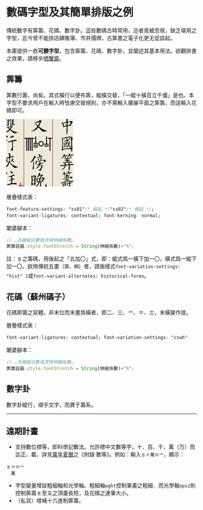 # 數碼字型及其簡單排版之例

傳統數字有筭籌、花碼、數字卦。這些數碼古時常用，迩者竟被忽視，缺乏堪用之字型，迄今曾不能排店肆賬簿、市井價牌，古筭書之電子化更无從談起。

本庫提供一款**可變字型**，包含筭籌、花碼、數字卦，並闡述其基本用法。欲觀排書之效果，請移步[哂蟹齋](https://vert.neocities.org/)。

## 筭籌

筭數行籌，尚矣。其式橫行以便布筭，縱橫交替，「一縱十橫百立千僵」是也。本字型不要求用戶在輸入時攷慮交替規則，亦不需輸入擴展平面之筭籌，而逕輸入花碼即可。

![輸入〩〨〇〧〦](圖/筭籌示例.png)

層疊樣式表：
``` CSS
font-feature-settings: "ss01"/* 縱起 */"ss02"/* 橫起 */;
font-variant-ligatures: contextual; font-kerning: normal;
```
闍婆腳本：
``` JavaScript
// …先據縱式數值求得伸縮係數…
筭籌容器.style.fontStretch = String(伸縮係數)+"%";
```

註：〥之籌碼，用後起之「五加〇」式，即：縱式爲一橫下加一〇，橫式爲一縱下加一〇。欲用傳統五畫（𝍤、𝍭）者，請施樣式`font-variation-settings: "hist" 1`或`font-variant-alternates: historical-forms`。

## 花碼（蘇州碼子）

花碼即籌之寫體。非末位而末畫爲橫者，即二、三、〦、〧、〨，末橫變作提。

層疊樣式表：
``` CSS
font-variant-ligatures: contextual; font-variation-settings: "cswh"
```
闍婆腳本：
``` JavaScript
// …先據縱式數值求得伸縮係數…
筭籌容器.style.fontStretch = String(伸縮係數)+"%";
```

## 數字卦

數字卦縱行，順乎文字，而異于籌系。

---
## 遠期計畫

- 支持數位標等，即科學記數法。允許標中文數等字，十、百、千、萬（万）而迄正、載，詳見[萬年夏曆](https://vert.neocities.org/cld/%E8%90%AC%E5%B9%B4%E5%A4%8F%E6%9B%86/)之《附錄·數等》。例如：輸入`〥〧萬〣〦`，顯示：
```
〥〧〣〦
　萬
```
- 字型變量增設粗細軸和光學軸。粗細軸`wght`控制筆畫之粗細．而光學軸`opsz`則控制筭籌〥至〩之頂畫長短，及花碼之連筆大小。
- （私貨）增補十六進制筭籌。
